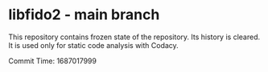 # libfido2 - main branch

This repository contains frozen state of the repository.
Its history is cleared. It is used only for static code
analysis with Codacy.

Commit Time: 1687017999